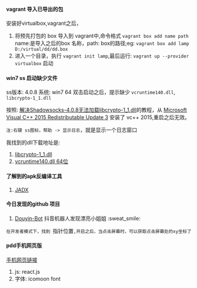 #### vagrant 导入已导出的包
安装好virtualbox,vagrant之后，

1. 将预先打包的 box 导入到 vagrant中,命令格式 `vagrant box add name path` name:是导入之后的box 名称，path: box的路径;eg: `vagrant box add lamp D:/virtual/dd/dd.box`
2. 进入一个目录，执行 `vagrant init lamp`,最后运行: `vagrant up --provider virtualbox` 启动

#### win7 ss 启动缺少文件
ss版本: 4.0.8
系统: win7 64
双击启动之后，提示缺少  `vcruntime140.dll`, `libcrypto-1_1.dll`


按照: [解决Shadowsocks-4.0.8无法加载libcrypto-1_1.dll](https://www.sfantree.com/sswin408_libcrypto/index.html)的教程，从 [Microsoft Visual C++ 2015 Redistributable Update 3](https://www.microsoft.com/en-us/download/details.aspx?id=53840) 安装了 vc++ 2015,重启之后无效。

`注:右键 ss图标，帮助 -> 显示日志`，就是显示一个日志窗口

我找到的dll下载地址是:

1. [libcrypto-1_1.dll](http://www.huacolor.com/soft/145399.html)
2. [vcruntime140.dll 64位](https://www.jb51.net/dll/vcruntime140.dll.html)


#### 了解到的apk反编译工具
1. [JADX](https://github.com/skylot/jadx)

#### 今日发现的github 项目
1. [Douyin-Bot](https://github.com/wangshub/Douyin-Bot) 抖音机器人发现漂亮小姐姐 :sweat\_smile: 

`在开发者模式下，找到 `指针位置`,开启之后，当点击屏幕时，可以获取点击屏幕处的xy坐标了`

#### pdd手机网页版

[手机网页链接](http://mobile.yangkeduo.com)

1. js: react.js
2. 字体: icomoon font
